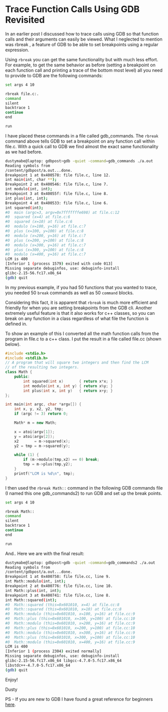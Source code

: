 # Trace Function Calls Using GDB Revisited


In an earlier post I discussed how to trace calls using GDB so that function calls and their arguments can easily be viewed. What I neglected to mention was rbreak , a feature of GDB to be able to set breakpoints using a regular expression.

Using `rbreak` you can get the same functionality but with much less effort. For example, to get the same behavior as before (setting a breakpoint on each function call and printing a trace of the bottom most level) all you need to provide to GDB are the following commands:



```sh
set args 4 10

rbreak file.c:.
command
silent
backtrace 1
continue 
end

run
```

I have placed these commands in a file called gdb_commands. The `rbreak` command above tells GDB to set a breakpoint on any function call within file.c. With a quick call to GDB we find almost the exact same functionality as we had before.

```sh
dustymabe@laptop: gdbpost>gdb -quiet -command=gdb_commands ./a.out
Reading symbols from
/content/gdbpost/a.out...done.
Breakpoint 1 at 0x400578: file file.c, line 12.
int main(int, char **);
Breakpoint 2 at 0x400546: file file.c, line 7.
int modulo(int, int);
Breakpoint 3 at 0x40055f: file file.c, line 8.
int plus(int, int);
Breakpoint 4 at 0x400533: file file.c, line 6.
int squared(int);
#0  main (argc=3, argv=0x7fffffffe698) at file.c:12
#0  squared (x=4) at file.c:6
#0  squared (x=10) at file.c:6
#0  modulo (x=100, y=16) at file.c:7
#0  plus (x=100, y=100) at file.c:8
#0  modulo (x=200, y=16) at file.c:7
#0  plus (x=200, y=100) at file.c:8
#0  modulo (x=300, y=16) at file.c:7
#0  plus (x=300, y=100) at file.c:8
#0  modulo (x=400, y=16) at file.c:7
LCM is 400
[Inferior 1 (process 1579) exited with code 013]
Missing separate debuginfos, use: debuginfo-install
glibc-2.15-56.fc17.x86_64
(gdb) quit
```

In my previous example, if you had 50 functions that you wanted to trace, you needed 50 `break` commands as well as 50 `command` blocks.

Considering this fact, it is apparent that `rbreak` is much more efficient and friendly for when you are setting breakpoints from the GDB cli. Another extremely useful feature is that it also works for c++ classes, so you can break on any function in a class regardless of what file the function is defined in.

To show an example of this I converted all the math function calls from the program in file.c to a c++ class. I put the result in a file called file.cc (shown below).


```cpp
#include <stdio.h>
#include <stdlib.h>
// A program that will square two integers and then find the LCM
// of the resulting two integers. 
class Math {
    public:
        int squared(int x)       { return x*x; }
        int modulo(int x, int y) { return x%y; }
        int plus(int x, int y)   { return x+y; }
};

int main(int argc, char *argv[]) {
    int x, y, x2, y2, tmp;
    if (argc != 3) return 0; 

    Math* m = new Math;

    x = atoi(argv[1]);  
    y = atoi(argv[2]);
    x2       = m->squared(x);
    y2 = tmp = m->squared(y);

    while (1) {
        if (m->modulo(tmp,x2) == 0) break;
        tmp = m->plus(tmp,y2);
    }
    printf("LCM is %d\n", tmp);
}
```

I then used the `rbreak Math::` command in the following GDB commands file (I named this one gdb_commands2) to run GDB and set up the break points.


```sh
set args 4 10

rbreak Math::
command
silent
backtrace 1
continue 
end

run
```


And.. Here we are with the final result:


```sh
dustymabe@laptop: gdbpost>gdb -quiet -command=gdb_commands2 ./a.out
Reading symbols from
/content/gdbpost/a.out...done.
Breakpoint 1 at 0x400758: file file.cc, line 9.
int Math::modulo(int, int);
Breakpoint 2 at 0x400776: file file.cc, line 10.
int Math::plus(int, int);
Breakpoint 3 at 0x400741: file file.cc, line 8.
int Math::squared(int);
#0  Math::squared (this=0x601010, x=4) at file.cc:8
#0  Math::squared (this=0x601010, x=10) at file.cc:8
#0  Math::modulo (this=0x601010, x=100, y=16) at file.cc:9
#0  Math::plus (this=0x601010, x=100, y=100) at file.cc:10
#0  Math::modulo (this=0x601010, x=200, y=16) at file.cc:9
#0  Math::plus (this=0x601010, x=200, y=100) at file.cc:10
#0  Math::modulo (this=0x601010, x=300, y=16) at file.cc:9
#0  Math::plus (this=0x601010, x=300, y=100) at file.cc:10
#0  Math::modulo (this=0x601010, x=400, y=16) at file.cc:9
LCM is 400
[Inferior 1 (process 2304) exited normally]
Missing separate debuginfos, use: debuginfo-install
glibc-2.15-56.fc17.x86_64 libgcc-4.7.0-5.fc17.x86_64
libstdc++-4.7.0-5.fc17.x86_64
(gdb) quit
```
Enjoy!

Dusty

PS - If you are new to GDB I have found a great reference for beginners [here](https://betterexplained.com/articles/debugging-with-gdb/).
